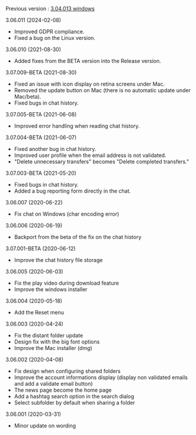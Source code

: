 
Previous version : [3.04.013 windows](https://www.gigatribe.com/software/setup_gigatribe_v3.04.013.6884.exe)

3.06.011 (2024-02-08)

- Improved GDPR compliance.
- Fixed a bug on the Linux version.

3.06.010 (2021-08-30)

- Added fixes from the BETA version into the Release version.

3.07.009-BETA (2021-08-30)

- Fixed an issue with icon display on retina screens under Mac.
- Removed the update button on Mac (there is no automatic update under Mac/beta).
- Fixed bugs in chat history.

3.07.005-BETA (2021-06-08)

- Improved error handling when reading chat history.

3.07.004-BETA (2021-06-07)

- Fixed another bug in chat history.
- Improved user profile when the email address is not validated.
- "Delete unnecessary transfers" becomes "Delete completed transfers."

3.07.003-BETA (2021-05-20)

- Fixed bugs in chat history.
- Added a bug reporting form directly in the chat.


3.06.007 (2020-06-22)

- Fix chat on Windows (char encoding error)

3.06.006 (2020-06-19)

- Backport from the beta of the fix on the chat history

3.07.001-BETA (2020-06-12)

- Improve the chat history file storage

3.06.005 (2020-06-03)

- Fix the play video during download feature
- Improve the windows installer

3.06.004 (2020-05-18)

- Add the Reset menu

3.06.003 (2020-04-24)

- Fix the distant folder update
- Design fix with the big font options
- Improve the Mac installer (dmg)

3.06.002 (2020-04-08)

- Fix design when configuring shared folders
- Improve the account informations display (display non validated emails and add a validate email button)
- The news page become the home page
- Add a hashtag search option in the search dialog
- Select subfolder by default when sharing a folder

3.06.001 (2020-03-31)

- Minor update on wording
